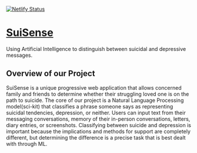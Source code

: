 [![Netlify Status](https://api.netlify.com/api/v1/badges/113e244d-b901-4ac2-95c2-77977458bf9d/deploy-status)](https://app.netlify.com/sites/suisense/deploys)

# [SuiSense](https://suisense.space/)

Using Artificial Intelligence to distinguish between suicidal and depressive messages.

## Overview of our Project

SuiSense is a unique progressive web application that allows concerned family and friends to determine whether their struggling loved one is on the path to suicide. The core of our project is a Natural Language Processing model(sci-kit) that classifies a phrase someone says as representing suicidal tendencies, depression, or neither. Users can input text from their messaging conversations, memory of their in-person conversations, letters, diary entries, or screenshots. Classifying between suicide and depression is important because the implications and methods for support are completely different, but determining the difference is a precise task that is best dealt with through ML.  
